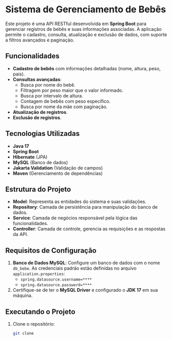 # Sistema de Gerenciamento de Bebês

Este projeto é uma API RESTful desenvolvida em **Spring Boot** para gerenciar registros de bebês e suas informações associadas. A aplicação permite o cadastro, consulta, atualização e exclusão de dados, com suporte a filtros avançados e paginação.

## Funcionalidades

- **Cadastro de bebês** com informações detalhadas (nome, altura, peso, pais).
- **Consultas avançadas**:
  - Busca por nome do bebê.
  - Filtragem por peso maior que o valor informado.
  - Busca por intervalo de altura.
  - Contagem de bebês com peso específico.
  - Busca por nome da mãe com paginação.
- **Atualização de registros**.
- **Exclusão de registros**.

## Tecnologias Utilizadas

- **Java 17**
- **Spring Boot**
- **Hibernate** (JPA)
- **MySQL** (Banco de dados)
- **Jakarta Validation** (Validação de campos)
- **Maven** (Gerenciamento de dependências)

## Estrutura do Projeto

- **Model**: Representa as entidades do sistema e suas validações.
- **Repository**: Camada de persistência para manipulação do banco de dados.
- **Service**: Camada de negócios responsável pela lógica das funcionalidades.
- **Controller**: Camada de controle, gerencia as requisições e as respostas da API.

## Requisitos de Configuração

1. **Banco de Dados MySQL**: Configure um banco de dados com o nome `db_bebe`. As credenciais padrão estão definidas no arquivo `application.properties`:
    - `spring.datasource.username=****`
    - `spring.datasource.password=****`
2. Certifique-se de ter o **MySQL Driver** e configurado o **JDK 17** em sua máquina.

## Executando o Projeto

1. Clone o repositório:
   ```bash
   git clone 


